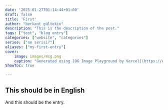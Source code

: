 ```yaml
---
date: '2025-01-27T01:14:44+01:00'
draft: false
title: 'First'
author: "berkant gültekin"
description: "This is the description of the post."
tags: ["test", "blog entry"]
categories: ["website", "categories"]
series: ["ne serisi?"]
aliases: ["my-first-entry"]
cover:
    image: images/msg.png
    caption: "Generated using [OG Image Playground by Vercel](https://og-playground.vercel.app/)"
ShowToc: true

---
```


## This should be in English

And this should be the entry.